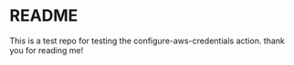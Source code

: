 **README**
====================

This is a test repo for testing the configure-aws-credentials action. thank you for reading me!
